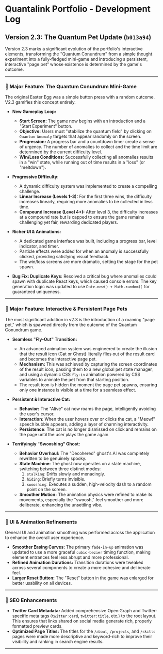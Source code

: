 # Quantalink Portfolio - Development Log

## Version 2.3: The Quantum Pet Update (`b013a94`)

Version 2.3 marks a significant evolution of the portfolio's interactive elements, transforming the "Quantum Conundrum" from a simple thought experiment into a fully-fledged mini-game and introducing a persistent, interactive "page pet" whose existence is determined by the game's outcome.

---

### 🔹 Major Feature: The Quantum Conundrum Mini-Game

The original Easter Egg was a simple button press with a random outcome. V2.3 gamifies this concept entirely.

*   **New Gameplay Loop:**
    *   **Start Screen:** The game now begins with an introduction and a "Start Experiment" button.
    *   **Objective:** Users must "stabilize the quantum field" by clicking on `Quantum Anomaly` targets that appear randomly on the screen.
    *   **Progression:** A progress bar and a countdown timer create a sense of urgency. The number of anomalies to collect and the time limit are determined by the current difficulty level.
    *   **Win/Loss Conditions:** Successfully collecting all anomalies results in a "win" state, while running out of time results in a "loss" (or "meltdown").

*   **Progressive Difficulty:**
    *   A dynamic difficulty system was implemented to create a compelling challenge.
    *   **Linear Increase (Levels 1-3):** For the first three wins, the difficulty increases linearly, requiring more anomalies to be collected in less time.
    *   **Compound Increase (Level 4+):** After level 3, the difficulty increases at a compound rate but is capped to ensure the game remains challenging yet fair, rewarding dedicated players.

*   **Richer UI & Animations:**
    *   A dedicated game interface was built, including a progress bar, level indicator, and timer.
    *   Particle effects were added for when an anomaly is successfully clicked, providing satisfying visual feedback.
    *   The win/loss screens are more dramatic, setting the stage for the pet spawn.

*   **Bug Fix: Duplicate Keys:** Resolved a critical bug where anomalies could spawn with duplicate React keys, which caused console errors. The key generation logic was updated to use `Date.now() + Math.random()` for guaranteed uniqueness.

---

### 🔹 Major Feature: Interactive & Persistent Page Pets

The most significant addition in v2.3 is the introduction of a roaming "page pet," which is spawned directly from the outcome of the Quantum Conundrum game.

*   **Seamless "Fly-Out" Transition:**
    *   An advanced animation system was engineered to create the illusion that the result icon (Cat or Ghost) literally flies out of the result card and becomes the interactive page pet.
    *   **Mechanism:** This was achieved by capturing the screen coordinates of the result icon, passing them to a new global pet state manager, and using a dynamic CSS `fly-in` animation powered by CSS variables to animate the pet from that starting position.
    *   The result icon is hidden the moment the page pet spawns, ensuring only one instance is visible at a time for a seamless effect.

*   **Persistent & Interactive Cat:**
    *   **Behavior:** The "Alive" cat now roams the page, intelligently avoiding the user's cursor.
    *   **Interaction:** When the user hovers over or clicks the cat, a "Meow!" speech bubble appears, adding a layer of charming interactivity.
    *   **Persistence:** The cat is no longer dismissed on click and remains on the page until the user plays the game again.

*   **Terrifyingly "Swooshing" Ghost:**
    *   **Behavior Overhaul:** The "Decohered" ghost's AI was completely rewritten to be genuinely spooky.
    *   **State Machine:** The ghost now operates on a state machine, switching between three distinct modes:
        1.  `stalking`: Drifts slowly and menacingly.
        2.  `hiding`: Briefly turns invisible.
        3.  `swooshing`: Executes a sudden, high-velocity dash to a random point on the screen.
    *   **Smoother Motion:** The animation physics were refined to make its movements, especially the "swoosh," feel smoother and more deliberate, enhancing the unsettling vibe.

---

### 🔹 UI & Animation Refinements

General UI and animation smoothing was performed across the application to enhance the overall user experience.

*   **Smoother Easing Curves:** The primary `fade-in-up` animation was updated to use a more graceful `cubic-bezier` timing function, making element entrances feel less abrupt and more professional.
*   **Refined Animation Durations:** Transition durations were tweaked across several components to create a more cohesive and deliberate feel.
*   **Larger Reset Button:** The "Reset" button in the game was enlarged for better usability on all devices.

---

### 🔹 SEO Enhancements

*   **Twitter Card Metadata:** Added comprehensive Open Graph and Twitter-specific meta tags (`twitter:card`, `twitter:title`, etc.) to the root layout. This ensures that links shared on social media generate rich, properly formatted preview cards.
*   **Optimized Page Titles:** The titles for the `/about`, `/projects`, and `/skills` pages were made more descriptive and keyword-rich to improve their visibility and ranking in search engine results.

---

